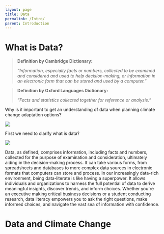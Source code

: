 ```yaml
---
layout: page
title: Data
permalink: /Intro/
parent: Introduction
---
```


# What is Data?

> **Definition by Cambridge Dictionary:**
> 
> *“Information, especially facts or numbers, collected to be examined and considered and used to help decision-making, or information in an electronic form that can be stored and used by a computer.”*

> **Definition by Oxford Languages Dictionary:**
> 
> *“Facts and statistics collected together for reference or analysis.”*



Why is it important to get an understanding of data when planning climate change adaptation options? 

<img src="/datklim/images/Data/Data_Picture1.jpg">


First we need to clarify what is data?

<img src="/datklim/images/Data/Data_use5.png">

Data, as defined, comprises information, including facts and numbers, collected for the purpose of examination and consideration, ultimately aiding in the decision-making process. It can take various forms, from spreadsheets and databases to more complex data sources in electronic formats that computers can store and process.
In our increasingly data-rich environment, being data-literate is like having a superpower. It allows individuals and organizations to harness the full potential of data to derive meaningful insights, discover trends, and inform choices. Whether you're an executive making critical business decisions or a student conducting research, data literacy empowers you to ask the right questions, make informed choices, and navigate the vast sea of information with confidence.





# Data and Climate Change